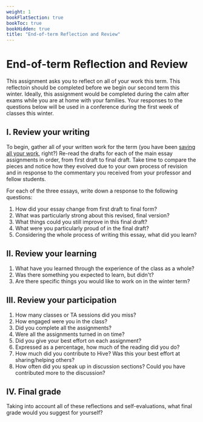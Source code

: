 ```yaml
---
weight: 1
bookFlatSection: true
bookToc: true
bookHidden: true
title: "End-of-term Reflection and Review"
---
```


# End-of-term Reflection and Review

This assignment asks you to reflect on all of your work this term. This reflectoin should be completed before we begin our second term this winter. Ideally, this assignment would be completed during the calm after exams while you are at home with your families. Your responses to the questions below will be used in a conference during the first week of classes this winter.

## I. Review your writing

To begin, gather all of your written work for the term (you have been [saving all your work](/resources/open-handbook/chapter-4/), right?) Re-read the drafts for each of the main essay assignments in order, from first draft to final draft. Take time to compare the pieces and notice how they evolved due to your own process of revision and in response to the commentary you received from your professor and fellow students.

For each of the three essays, write down a response to the following questions:

1. How did your essay change from first draft to final form?
2. What was particularly strong about this revised, final version?
3. What things could you still improve in this final draft? 
4. What were you particularly proud of in the final draft?
4. Considering the whole process of writing this essay, what did you learn?


## II. Review your learning

1. What have you learned through the experience of the class as a whole?
2. Was there something you expected to learn, but didn't?
3. Are there specific things you would like to work on in the winter term?


## III. Review your participation

1. How many classes or TA sessions did you miss?
2. How engaged were you in the class? 
3. Did you complete all the assignments?
4. Were all the assignments turned in on time?
5. Did you give your best effort on each assignment?
6. Expressed as a percentage, how much of the reading did you do?
7. How much did you contribute to Hive? Was this your best effort at sharing/helping others?
8. How often did you speak up in discussion sections? Could you have contributed more to the discussion?

## IV. Final grade

Taking into account all of these reflections and self-evaluations, what final grade would you suggest for yourself?



